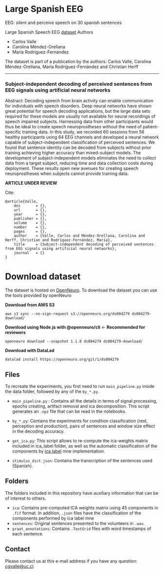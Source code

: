 # Large Spanish EEG

EEG: silent and perceive speech on 30 spanish sentences 

Large Spanish Speech EEG [dataset](https://openneuro.org/datasets/ds004279)
Authors
<ul>
  <li>Carlos Valle</li>
  <li>Carolina Méndez-Orellana</li>
  <li>María Rodríguez-Fernández</li>
</ul>



The dataset is part of a publication by the authors: Carlos Valle, Carolina Méndez-Orellana, María Rodríguez-Fernández and Christian Herff

---
### **Subject-independent decoding of perceived sentences from EEG signals using artificial neural networks**

Abstract:
Decoding speech from brain activity can enable communication for individuals with speech disorders. Deep neural networks have shown great potential for speech decoding applications, but the large data sets required for these models are usually not available for neural recordings of speech impaired subjects. Harnessing data from other participants would thus be ideal to create speech neuroprostheses without the need of patient-specific training data.
In this study, we recorded 60 sessions from 56 healthy participants using 64 EEG channels and developed a neural network capable of subject-independent classification of perceived sentences. We found that sentence identity can be decoded from subjects without prior training achieving higher accuracy than mixed-subject models.
The development of subject-independent models eliminates the need to collect data from a target subject, reducing time and data collection costs during deployment. These results open new avenues for creating speech neuroprostheses when subjects cannot provide training data.  

**ARTICLE UNDER REVIEW**

Cite:
```
@article{Valle,
    doi       = {},
    url       = {},
    year      = {},
    publisher = {},
    volume    = {},
    number    = {},
    pages     = {},
    author    = {Valle, Carlos and Méndez-Orellana, Carolina and  Herff, Christian and Rodríguez-Fernández, María},
    title     = {Subject-independent decoding of perceived sentences from EEG signals using artificial neural networks},
    journal   = {}
}
``````



# Download dataset
The dataset is hosted on [OpenNeuro](https://openneuro.org/datasets/ds004279). To download the dataset you can use the tools provided by openNeuro 

**Download from AWS S3**
```
aws s3 sync --no-sign-request s3://openneuro.org/ds004279 ds004279-download/
```

**Download using Node.js with @openneuro/cli**    <- **Recommended for reviewers**
```
openneuro download --snapshot 1.1.0 ds004279 ds004279-download/
```

**Download with DataLad**
```
datalad install https://openneuro.org/git/1/ds004279
```


## Files
To recreate the experiments, you first need to run `main_pipeline.py` inside the data folder,  followed by any of the `by_*.py`.
* `main_pipeline.py` : Contains all the details in terms of signal processing, epochs creating, artifact removal and ica decomposition. This script generates an `.npz` file that can be read in the notebooks.
* `by_*.py`: Contains the experiments for condition classification (rest, perception and production), pairs of sentences and window size effect in the decoding accuracy.

* `get_ica.py`: This script allows to re-compute the ica-weights matrix included in ica_label folder, as well as the automatic classification of the components by [ica label](https://github.com/mne-tools/mne-icalabel) mne implementation.

* `stimulus_dict.json`: Contains the transcription of the sentences used (Spanish).

## Folders
The folders included in this repository have auxiliary information that can be of interest to others.  
* `ica`: Contains pre-computed ICA weights matrix using 45 components in `.fif` format. In addition, `.json` files have the classification of the components performed by ica label mne 
* `sentences`: Original sentences presented to the volunteers in `.wav`.
* `praat_annotations`:  Contains `.TextGrid` files with word timestamps of each sentence. 

## Contact
Please contact us at this e-mail address if you have any question: cgvalle@uc.cl.



